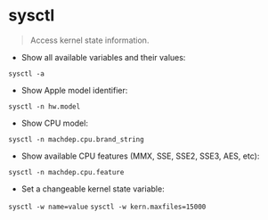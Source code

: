 # sysctl

> Access kernel state information.

- Show all available variables and their values:

`sysctl -a`

- Show Apple model identifier:

`sysctl -n hw.model`

- Show CPU model:

`sysctl -n machdep.cpu.brand_string`

- Show available CPU features (MMX, SSE, SSE2, SSE3, AES, etc):

`sysctl -n machdep.cpu.feature`

- Set a changeable kernel state variable:

`sysctl -w name=value`
`sysctl -w kern.maxfiles=15000`
